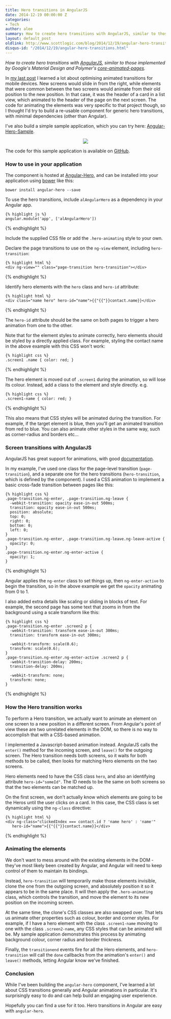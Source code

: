 ```yaml
---
title: Hero transitions in AngularJS
date: 2014-12-19 00:00:00 Z
categories:
- Tech
author: alee
summary: How to create hero transitions with AngularJS, similar to those implemented by Google's Material Design and Polymer's core-animated-pages.
layout: default_post
oldlink: http://www.scottlogic.com/blog/2014/12/19/angular-hero-transitions.html
disqus-id: "/2014/12/19/angular-hero-transitions.html"
---
```


*How to create hero transitions with [AngularJS](https://angularjs.org/), similar to those implemented by Google's Material Design and Polymer's [core-animated-pages](https://github.com/Polymer/core-animated-pages).*

In <a href="{{ site.baseurl }}/2014/12/12/html5-android-optimisation.html">my last post</a> I learned a lot about optimising animated transitions for mobile devices. New screens would slide in from the right, while elements that were common between the two screens would animate from their old position to the new position. In that case, it was the header of a card in a list view, which animated to the header of the page on the next screen. The code for animating the elements was very specific to that project though, so I thought I'd try to build a re-usable component for generic hero transitions, with minimal dependencies (other than Angular).

I've also build a simple sample application, which you can try here: <a href="{{ site.baseurl }}/alee/assets/angular-hero/app" target="_blank">Angular-Hero-Sample</a>.

<a href="{{ site.baseurl }}/alee/assets/angular-hero/angular-hero-sample.gif" target="_blank" style="display: block; text-align: center">
  <img src="{{ site.baseurl }}/alee/assets/angular-hero/angular-hero-sample.gif" style="max-width: 300px;"/>
</a>

The code for this sample application is available on [GitHub](https://github.com/DevAndyLee/Angular-Hero-Sample).

### How to use in your application

The component is hosted at [Angular-Hero](https://github.com/DevAndyLee/Angular-Hero), and can be installed into your application using [bower](http://bower.io/) like this:

    bower install angular-hero --save

To use the hero transitions, include `alAngularHero` as a dependency in your Angular app.

    {% highlight js %}
    angular.module('app', ['alAngularHero'])
{% endhighlight %}

Include the supplied CSS file or add the `.hero-animating` style to your own.

Declare the page transitions to use on the `ng-view` element, including `hero-transition`:

    {% highlight html %}
    <div ng-view="" class="page-transition hero-transition"></div>
{% endhighlight %}

Identify hero elements with the `hero` class and `hero-id` attribute:

    {% highlight html %}
    <div class="name hero" hero-id="name">{{"{{"}}contact.name}}</div>
{% endhighlight %}

The `hero-id` attribute should be the same on both pages to trigger a hero animation from one to the other.

Note that for the element styles to animate correctly, hero elements should be styled by a directly applied class.
For example, styling the contact name in the above example with this CSS won't work:

    {% highlight css %}
    .screen1 .name { color: red; }
{% endhighlight %}

The hero element is moved out of `.screen1` during the animation, so will lose its colour.
Instead, add a class to the element and style directly. e.g.

    {% highlight css %}
    .screen1-name { color: red; }
{% endhighlight %}

This also means that CSS styles will be animated during the transition.
For example, if the target element is blue, then you'll get an animated transition from red to blue.
You can also animate other styles in the same way, such as corner-radius and borders etc...

### Screen transitions with AngularJS

AngularJS has great support for animations, with good [documentation](https://docs.angularjs.org/guide/animations).

In my example, I've used one class for the page-level transition (`page-transition`), and a separate one for the hero transitions (`hero-transition`, which is defined by the component).
I used a CSS animation to implement a basic cross-fade transition between pages like this:

    {% highlight css %}
    .page-transition.ng-enter, .page-transition.ng-leave {
      -webkit-transition: opacity ease-in-out 500ms;
      transition: opacity ease-in-out 500ms;
      position: absolute;
      top: 0;
      right: 0;
      bottom: 0;
      left: 0;
    }
    .page-transition.ng-enter, .page-transition.ng-leave.ng-leave-active {
      opacity: 0;
    }
    .page-transition.ng-enter.ng-enter-active {
      opacity: 1;
    }
{% endhighlight %}

Angular applies the `ng-enter` class to set things up, then `ng-enter-active` to begin the transition, so in the above example we get the `opacity` animating from 0 to 1.

I also added extra details like scaling or sliding in blocks of text. For example, the second page has some text that zooms in from the background using a scale transform like this:

    {% highlight css %}
    .page-transition.ng-enter .screen2 p {
      -webkit-transition: transform ease-in-out 300ms;
      transition: transform ease-in-out 300ms;

      -webkit-transform: scale(0.6);
      transform: scale(0.6);
    }
    .page-transition.ng-enter.ng-enter-active .screen2 p {
      -webkit-transition-delay: 200ms;
      transition-delay: 200ms;

      -webkit-transform: none;
      transform: none;
    }
{% endhighlight %}

### How the Hero transition works

To perform a Hero transition, we actually want to animate an element on one screen to a new position in a different screen. From Angular's point of view these are two unrelated elements in the DOM, so there is no way to accomplish that with a CSS-based animation.

I implemented a Javascript-based animation instead. AngularJS calls the `enter()` method for the incoming screen, and `leave()` for the outgoing screen. The Hero transition needs both screens, so it waits for both methods to be called, then looks for matching Hero elements on the two screens.

Hero elements need to have the CSS class `hero`, and also an identifying attribute `hero-id="someId"`. The ID needs to be the same on both screens so that the two elements can be matched up.

On the first screen, we don't actually know which elements are going to be the Heros until the user clicks on a card. In this case, the CSS class is set dynamically using the `ng-class` directive:

    {% highlight html %}
    <div ng-class="clickedIndex === contact.id ? 'name hero' : 'name'"
       hero-id="name">{{"{{"}}contact.name}}</div>
{% endhighlight %}

### Animating the elements

We don't want to mess around with the existing elements in the DOM - they've most likely been created by Angular, and Angular will need to keep control of them to maintain its bindings.

Instead, `hero-transition` will temporarily make those elements invisible, clone the one from the outgoing screen, and absolutely position it so it appears to be in the same place. It will then apply the `.hero-animating` class, which controls the transition, and move the element to its new position on the incoming screen.

At the same time, the clone's CSS classes are also swapped over. That lets us animate other properties such as colour, border and corner styles. For example, if I have a hero element with the class `.screen1-name` moving to one with the class `.screen2-name`, any CSS styles that can be animated will be. My sample application demonstrates this process by animating background colour, corner radius and border thickness.

Finally, the `transitionend` events fire for all the Hero elements, and `hero-transition` will call the `done` callbacks from the animation's `enter()` and `leave()` methods, letting Angular know we've finished.

### Conclusion

While I've been building the `angular-hero` component, I've learned a lot about CSS transitions generally and Angular animations in particular. It's surprisingly easy to do and can help build an engaging user experience.

Hopefully you can find a use for it too. Hero transitions in Angular are easy with `angular-hero`.
